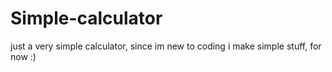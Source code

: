 # Simple-calculator
just a very simple calculator, since im new to coding i make simple stuff, for now :)
